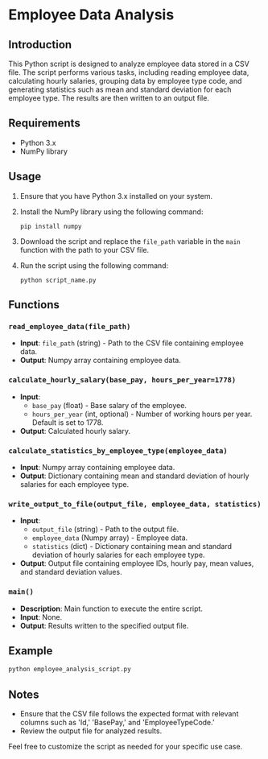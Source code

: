 # Employee Data Analysis

## Introduction

This Python script is designed to analyze employee data stored in a CSV file. The script performs various tasks, including reading employee data, calculating hourly salaries, grouping data by employee type code, and generating statistics such as mean and standard deviation for each employee type. The results are then written to an output file.

## Requirements

- Python 3.x
- NumPy library

## Usage

1. Ensure that you have Python 3.x installed on your system.
2. Install the NumPy library using the following command:

   ```
   pip install numpy
   ```

3. Download the script and replace the `file_path` variable in the `main` function with the path to your CSV file.

4. Run the script using the following command:

   ```
   python script_name.py
   ```

## Functions

### `read_employee_data(file_path)`

- **Input**: `file_path` (string) - Path to the CSV file containing employee data.
- **Output**: Numpy array containing employee data.

### `calculate_hourly_salary(base_pay, hours_per_year=1778)`

- **Input**: 
  - `base_pay` (float) - Base salary of the employee.
  - `hours_per_year` (int, optional) - Number of working hours per year. Default is set to 1778.
- **Output**: Calculated hourly salary.

### `calculate_statistics_by_employee_type(employee_data)`

- **Input**: Numpy array containing employee data.
- **Output**: Dictionary containing mean and standard deviation of hourly salaries for each employee type.

### `write_output_to_file(output_file, employee_data, statistics)`

- **Input**:
  - `output_file` (string) - Path to the output file.
  - `employee_data` (Numpy array) - Employee data.
  - `statistics` (dict) - Dictionary containing mean and standard deviation of hourly salaries for each employee type.
- **Output**: Output file containing employee IDs, hourly pay, mean values, and standard deviation values.

### `main()`

- **Description**: Main function to execute the entire script.
- **Input**: None.
- **Output**: Results written to the specified output file.

## Example

```python
python employee_analysis_script.py
```

## Notes

- Ensure that the CSV file follows the expected format with relevant columns such as 'Id,' 'BasePay,' and 'EmployeeTypeCode.'
- Review the output file for analyzed results.

Feel free to customize the script as needed for your specific use case.